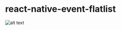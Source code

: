 # react-native-event-flatlist 

![alt text](https://i.ibb.co/7CZ8Xyh/Screenshot-1548651376.png "Flat list event")
